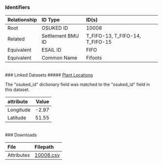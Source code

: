 ### Identifiers

| Relationship   | ID Type           | ID(s)                           |
|:---------------|:------------------|:--------------------------------|
| Root           | OSUKED ID         | 10008                           |
| Related        | Settlement BMU ID | T_FIFO-13, T_FIFO-14, T_FIFO-15 |
| Equivalent     | ESAIL ID          | FIFO                            |
| Equivalent     | Common Name       | Fifoots                         |

<br>
### Linked Datasets
##### <a href="https://raw.githubusercontent.com/OSUKED/Dictionary-Datasets/main/datasets/plant-locations/datapackage.json">Plant Locations</a>



The "osuked_id" dictionary field was matched to the "osuked_id" field in this dataset.

| attribute   |   Value |
|:------------|--------:|
| Longitude   |   -2.97 |
| Latitude    |   51.55 |


<br>
### Downloads


| File       | Filepath                                                                              |
|:-----------|:--------------------------------------------------------------------------------------|
| Attributes | [10008.csv](https://osuked.github.io/Power-Station-Dictionary/object_attrs/10008.csv) |
